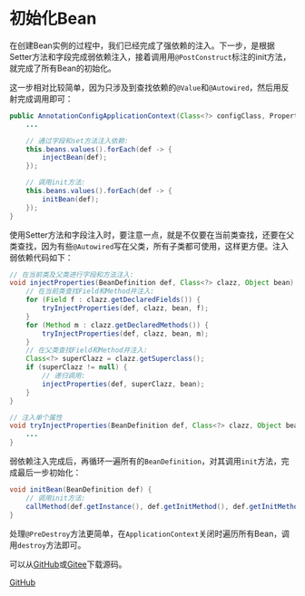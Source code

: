 # 初始化Bean

在创建Bean实例的过程中，我们已经完成了强依赖的注入。下一步，是根据Setter方法和字段完成弱依赖注入，接着调用用`@PostConstruct`标注的init方法，就完成了所有Bean的初始化。

这一步相对比较简单，因为只涉及到查找依赖的`@Value`和`@Autowired`，然后用反射完成调用即可：

```java
public AnnotationConfigApplicationContext(Class<?> configClass, PropertyResolver propertyResolver) {
    ...

    // 通过字段和set方法注入依赖:
    this.beans.values().forEach(def -> {
        injectBean(def);
    });

    // 调用init方法:
    this.beans.values().forEach(def -> {
        initBean(def);
    });
}
```

使用Setter方法和字段注入时，要注意一点，就是不仅要在当前类查找，还要在父类查找，因为有些`@Autowired`写在父类，所有子类都可使用，这样更方便。注入弱依赖代码如下：

```java
// 在当前类及父类进行字段和方法注入:
void injectProperties(BeanDefinition def, Class<?> clazz, Object bean) {
    // 在当前类查找Field和Method并注入:
    for (Field f : clazz.getDeclaredFields()) {
        tryInjectProperties(def, clazz, bean, f);
    }
    for (Method m : clazz.getDeclaredMethods()) {
        tryInjectProperties(def, clazz, bean, m);
    }
    // 在父类查找Field和Method并注入:
    Class<?> superClazz = clazz.getSuperclass();
    if (superClazz != null) {
        // 递归调用:
        injectProperties(def, superClazz, bean);
    }
}

// 注入单个属性
void tryInjectProperties(BeanDefinition def, Class<?> clazz, Object bean, AccessibleObject acc) {
    ...
}
```

弱依赖注入完成后，再循环一遍所有的`BeanDefinition`，对其调用`init`方法，完成最后一步初始化：

```java
void initBean(BeanDefinition def) {
    // 调用init方法:
    callMethod(def.getInstance(), def.getInitMethod(), def.getInitMethodName());
}
```

处理`@PreDestroy`方法更简单，在`ApplicationContext`关闭时遍历所有Bean，调用`destroy`方法即可。


可以从[GitHub](https://github.com/youkechaung/summer-framework/tree/main/step-by-step/init-beans)或[Gitee](https://gitee.com/liaoxuefeng/summer-framework/tree/main/step-by-step/init-beans)下载源码。

<a class="git-explorer" href="https://github.com/youkechaung/summer-framework/tree/main/step-by-step/init-beans">GitHub</a>
